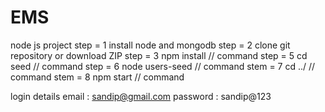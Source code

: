 # EMS
node js project 
step = 1 install node and mongodb 
step = 2 clone git repository or download ZIP
step = 3 npm install // command 
step = 5 cd seed // command
step = 6 node users-seed // command
stem = 7 cd ../  // command
stem = 8 npm start  // command

login details
email : sandip@gmail.com
password : sandip@123
